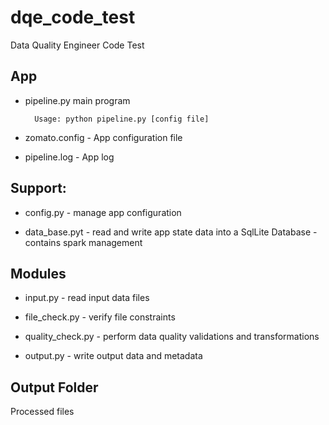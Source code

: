 # dqe_code_test
Data Quality Engineer Code Test

App
---
* pipeline.py main program
        
        Usage: python pipeline.py [config file]

* zomato.config     - App configuration file

* pipeline.log      - App log

Support:
-------
* config.py         - manage app configuration

* data_base.pyt     - read and write app state data into a SqlLite Database
                    - contains spark management

Modules
-------

* input.py          - read input data files

* file_check.py     - verify file constraints

* quality_check.py  - perform data quality validations and transformations

* output.py         - write output data and metadata

Output Folder
-------------
Processed files

